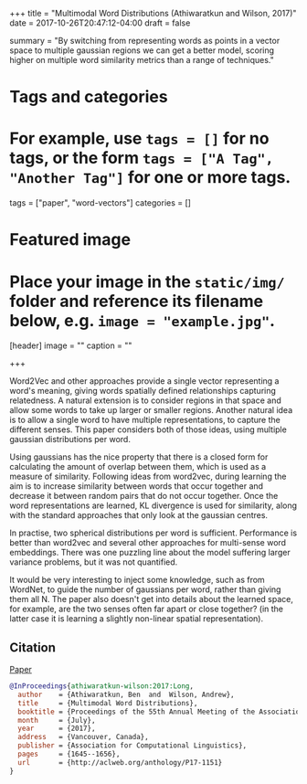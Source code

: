 +++
title = "Multimodal Word Distributions (Athiwaratkun and Wilson, 2017)"
date = 2017-10-26T20:47:12-04:00
draft = false

summary = "By switching from representing words as points in a vector space to multiple gaussian regions we can get a better model, scoring higher on multiple word similarity metrics than a range of techniques."

# Tags and categories
# For example, use `tags = []` for no tags, or the form `tags = ["A Tag", "Another Tag"]` for one or more tags.
tags = ["paper", "word-vectors"]
categories = []

# Featured image
# Place your image in the `static/img/` folder and reference its filename below, e.g. `image = "example.jpg"`.
[header]
image = ""
caption = ""

+++

Word2Vec and other approaches provide a single vector representing a word's meaning, giving words spatially defined relationships capturing relatedness.
A natural extension is to consider regions in that space and allow some words to take up larger or smaller regions.
Another natural idea is to allow a single word to have multiple representations, to capture the different senses.
This paper considers both of those ideas, using multiple gaussian distributions per word.

Using gaussians has the nice property that there is a closed form for calculating the amount of overlap between them, which is used as a measure of similarity.
Following ideas from word2vec, during learning the aim is to increase similarity between words that occur together and decrease it between random pairs that do not occur together.
Once the word representations are learned, KL divergence is used for similarity, along with the standard approaches that only look at the gaussian centres.

In practise, two spherical distributions per word is sufficient.
Performance is better than word2vec and several other approaches for multi-sense word embeddings.
There was one puzzling line about the model suffering larger variance problems, but it was not quantified.

It would be very interesting to inject some knowledge, such as from WordNet, to guide the number of gaussians per word, rather than giving them all N.
The paper also doesn't get into details about the learned space, for example, are the two senses often far apart or close together? (in the latter case it is learning a slightly non-linear spatial representation).

## Citation

[Paper](http://aclweb.org/anthology/P17-1151)

```bibtex
@InProceedings{athiwaratkun-wilson:2017:Long,
  author    = {Athiwaratkun, Ben  and  Wilson, Andrew},
  title     = {Multimodal Word Distributions},
  booktitle = {Proceedings of the 55th Annual Meeting of the Association for Computational Linguistics (Volume 1: Long Papers)},
  month     = {July},
  year      = {2017},
  address   = {Vancouver, Canada},
  publisher = {Association for Computational Linguistics},
  pages     = {1645--1656},
  url       = {http://aclweb.org/anthology/P17-1151}
}
```
